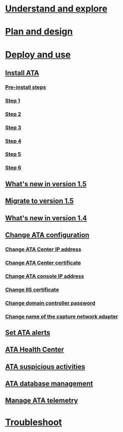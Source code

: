 # [Understand and explore](/advanced-threat-analytics/understand/what-is-ata)
# [Plan and design](/advanced-threat-analytics/plandesign/ata-capacity-planning)
# [Deploy and use](install-ata.md)
## [Install ATA](install-ata.md)
### [Pre-install steps](install-ata-preinstall.md)
### [Step 1](install-ata-step1.md)
### [Step 2](install-ata-step2.md)
### [Step 3](install-ata-step3.md)
### [Step 4](install-ata-step4.md)
### [Step 5](install-ata-step5.md)
### [Step 6](install-ata-step6.md)
## [What's new in version 1.5](whats-new-version-1.5.md)
## [Migrate to version 1.5](ata-update-1.5-migration-guide.md)
## [What's new in version 1.4](whats-new-version-1.4.md)
## [Change ATA configuration](modifying-ata-configuration.md)
### [Change ATA Center IP address](modifying-ata-config-centerip.md)
### [Change ATA Center certificate](modifying-ata-config-centercert.md)
### [Change ATA console IP address](modifying-ata-config-consoleip.md)
### [Change IIS certificate](modifying-ata-config-iiscert.md)
### [Change domain controller password](modifying-ata-config-dcpassword.md)
### [Change name of the capture network adapter](modifying-ata-config-nicname.md)
## [Set ATA alerts](setting-ata-alerts.md)
## [ATA Health Center](ata-health-center.md)
## [ATA suspicious activities](working-with-suspicious-activities.md)
## [ATA database management](ata-database-management.md)
## [Manage ATA telemetry](manage-telemetry-settings.md)
# [Troubleshoot](/advanced-threat-analytics/troubleshoot/troubleshooting-ata-using-logs)
